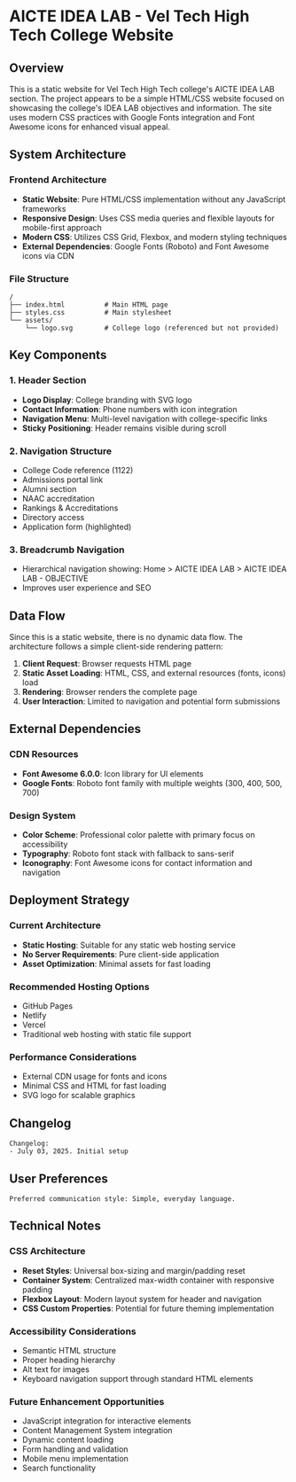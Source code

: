 # AICTE IDEA LAB - Vel Tech High Tech College Website

## Overview

This is a static website for Vel Tech High Tech college's AICTE IDEA LAB section. The project appears to be a simple HTML/CSS website focused on showcasing the college's IDEA LAB objectives and information. The site uses modern CSS practices with Google Fonts integration and Font Awesome icons for enhanced visual appeal.

## System Architecture

### Frontend Architecture
- **Static Website**: Pure HTML/CSS implementation without any JavaScript frameworks
- **Responsive Design**: Uses CSS media queries and flexible layouts for mobile-first approach
- **Modern CSS**: Utilizes CSS Grid, Flexbox, and modern styling techniques
- **External Dependencies**: Google Fonts (Roboto) and Font Awesome icons via CDN

### File Structure
```
/
├── index.html          # Main HTML page
├── styles.css          # Main stylesheet
└── assets/
    └── logo.svg        # College logo (referenced but not provided)
```

## Key Components

### 1. Header Section
- **Logo Display**: College branding with SVG logo
- **Contact Information**: Phone numbers with icon integration
- **Navigation Menu**: Multi-level navigation with college-specific links
- **Sticky Positioning**: Header remains visible during scroll

### 2. Navigation Structure
- College Code reference (1122)
- Admissions portal link
- Alumni section
- NAAC accreditation
- Rankings & Accreditations
- Directory access
- Application form (highlighted)

### 3. Breadcrumb Navigation
- Hierarchical navigation showing: Home > AICTE IDEA LAB > AICTE IDEA LAB - OBJECTIVE
- Improves user experience and SEO

## Data Flow

Since this is a static website, there is no dynamic data flow. The architecture follows a simple client-side rendering pattern:

1. **Client Request**: Browser requests HTML page
2. **Static Asset Loading**: HTML, CSS, and external resources (fonts, icons) load
3. **Rendering**: Browser renders the complete page
4. **User Interaction**: Limited to navigation and potential form submissions

## External Dependencies

### CDN Resources
- **Font Awesome 6.0.0**: Icon library for UI elements
- **Google Fonts**: Roboto font family with multiple weights (300, 400, 500, 700)

### Design System
- **Color Scheme**: Professional color palette with primary focus on accessibility
- **Typography**: Roboto font stack with fallback to sans-serif
- **Iconography**: Font Awesome icons for contact information and navigation

## Deployment Strategy

### Current Architecture
- **Static Hosting**: Suitable for any static web hosting service
- **No Server Requirements**: Pure client-side application
- **Asset Optimization**: Minimal assets for fast loading

### Recommended Hosting Options
- GitHub Pages
- Netlify
- Vercel
- Traditional web hosting with static file support

### Performance Considerations
- External CDN usage for fonts and icons
- Minimal CSS and HTML for fast loading
- SVG logo for scalable graphics

## Changelog

```
Changelog:
- July 03, 2025. Initial setup
```

## User Preferences

```
Preferred communication style: Simple, everyday language.
```

## Technical Notes

### CSS Architecture
- **Reset Styles**: Universal box-sizing and margin/padding reset
- **Container System**: Centralized max-width container with responsive padding
- **Flexbox Layout**: Modern layout system for header and navigation
- **CSS Custom Properties**: Potential for future theming implementation

### Accessibility Considerations
- Semantic HTML structure
- Proper heading hierarchy
- Alt text for images
- Keyboard navigation support through standard HTML elements

### Future Enhancement Opportunities
- JavaScript integration for interactive elements
- Content Management System integration
- Dynamic content loading
- Form handling and validation
- Mobile menu implementation
- Search functionality